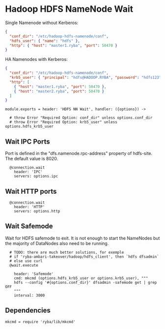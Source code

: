 
# Hadoop HDFS NameNode Wait

Single Namenode without Kerberos:

```json
{
  "conf_dir": "/etc/hadoop-hdfs-namenode/conf",
  "hdfs_user": { "name": "hdfs" },
  "http": { "host": "master1.ryba", "port": 50470 }
}
```

HA Namenodes with Kerberos:

```json
{
  "conf_dir": "/etc/hadoop-hdfs-namenode/conf",
  "krb5_user": { "principal": "hdfs@HADOOP.RYBA", "password": "hdfs123" },
  "http": [
    { "host": "master1.ryba", "port": 50470 },
    { "host": "master2.ryba", "port": 50470 }
  ]
}
```

    module.exports = header: 'HDFS NN Wait', handler: ({options}) ->
      
      # throw Error "Required Option: conf_dir" unless options.conf_dir
      # throw Error "Required Option: krb5_user" unless options.hdfs_krb5_user

## Wait IPC Ports

Port is defined in the "dfs.namenode.rpc-address" property of hdfs-site. The default
value is 8020.

      @connection.wait
        header: 'IPC'
        servers: options.ipc

## Wait HTTP ports

      @connection.wait
        header: 'HTTP'
        servers: options.http

## Wait Safemode

Wait for HDFS safemode to exit. It is not enough to start the NameNodes but the
majority of DataNodes also need to be running.

      # TODO: there are much better solutions, for exemple
      # if 'ryba-ambari-takeover/hadoop/hdfs_client', then `hdfs dfsadmin`
      # else use curl
      @wait.execute
        
        header: 'Safemode'
        cmd: mkcmd (options.hdfs_krb5_user or options.krb5_user), """
        hdfs --config '#{options.conf_dir}' dfsadmin -safemode get | grep OFF
        """
        interval: 3000

## Dependencies

    mkcmd = require 'ryba/lib/mkcmd'
